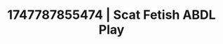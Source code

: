 ---
categories:
- 3D animation
- Naughty expression
- Deep intimacy
- Hands-on body
- 3D erotic games
image: /assets/images/1747787855474.jpg
layout: post
seo:
  description: Featured content with high-quality Scat Fetish, ABDL Play. HD images
    available.
  keywords: Scat Fetish, ABDL Play
  og_image: /assets/images/1747787855474.jpg
  schema_type: VisualArtwork
tags:
- ABDL Play
- '#1747787855474'
- Scat Fetish
title: 1747787855474 | Scat Fetish ABDL Play
---